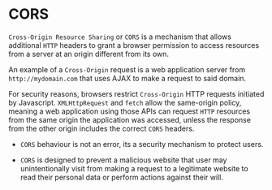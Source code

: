 # CORS

```Cross-Origin Resource Sharing``` or ```CORS``` is a mechanism that allows additional ```HTTP``` headers to grant a browser permission to access resources from a server at an origin different from its own.

An example of a ```Cross-Origin``` request is a web application server from ```http://mydomain.com``` that uses AJAX to make a request to said domain.

For security reasons, browsers restrict ```Cross-Origin``` HTTP requests initiated by Javascript. ```XMLHttpRequest``` and ```fetch``` allow the same-origin policy,
meaning a web application using those APIs can request ```HTTP``` resources from the same origin the application was accessed, unless the response from the other origin includes the correct ```CORS``` headers.

- ```CORS``` behaviour is not an error, its a security mechanism to protect users.

- ```CORS``` is designed to prevent a malicious website that user may unintentionally visit from making a request to a legitimate website to read their personal data or perform actions against their will.